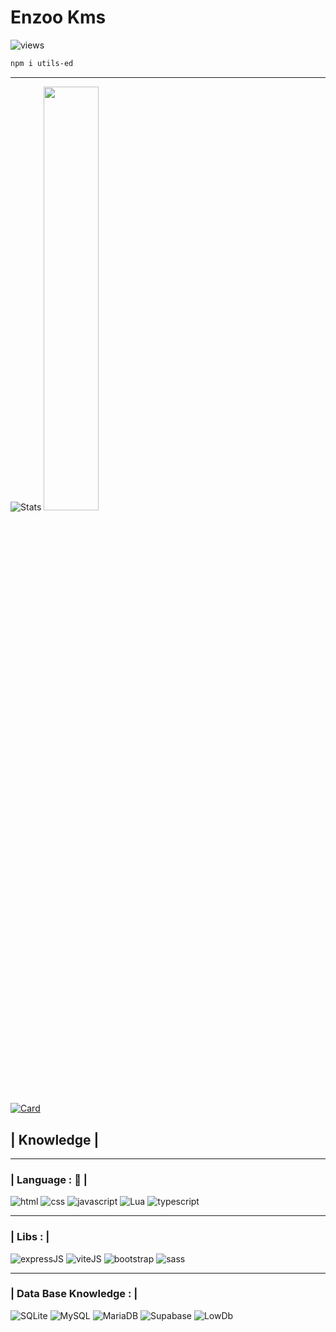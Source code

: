 # Enzoo Kms

![views](https://komarev.com/ghpvc/?username=EnzooKms)

```bash
npm i utils-ed 
```

-----------------

![Stats](https://github-readme-stats.vercel.app/api?username=EnzooKms&show_icons=true&include_all_commits=true&theme=neon)
<img width="41.7%" src='https://github-readme-stats.vercel.app/api/top-langs/?username=EnzooKms&layout=compact&langs_count=8&theme=neon'/>
<br>
[![Card](https://github-readme-stats-git-masterrstaa-rickstaa.vercel.app/api/pin/?username=EnzooKms&repo=Express-session&theme=neon)](https://github.com/EnzooKms/Express-session)

## | Knowledge |

-----------------

### | Language : 🧷 | 
![html](https://img.shields.io/badge/html5-orange?&style=for-the-badge&logo=html5&logoColor=white, "HTML5")
![css](https://img.shields.io/badge/css3%20-%231572B6.svg?&style=for-the-badge&logo=css3&logoColor=white, "CSS")
![javascript](https://img.shields.io/badge/javascript%20-%23323330.svg?&style=for-the-badge&logo=javascript&logoColor=%23F7DF1E, "JAVASCRIPT")
![Lua](https://img.shields.io/badge/lua-%232C2D72.svg?style=for-the-badge&logo=lua&logoColor=white, "LUA")
![typescript](https://img.shields.io/badge/typescript-%23007ACC.svg?style=for-the-badge&logo=typescript&logoColor=white, "TYPESCRIPT")

-----------------

### | Libs : |

![expressJS](https://img.shields.io/badge/express.js-%23404d59.svg?style=for-the-badge&logo=express&logoColor=%2361DAFB, "EXPRESS.JS")
![viteJS](https://img.shields.io/badge/vite-%23646CFF.svg?style=for-the-badge&logo=vite&logoColor=white, "VITE.JS")
![bootstrap](https://img.shields.io/badge/bootstrap-%23563D7C.svg?style=for-the-badge&logo=bootstrap&logoColor=white, "BOOTSTRAP")
![sass](https://img.shields.io/badge/SASS-hotpink.svg?style=for-the-badge&logo=SASS&logoColor=white,  "SCSS")

-----------------

### | Data Base Knowledge : |
![SQLite](https://img.shields.io/badge/sqlite-%2307405e.svg?style=for-the-badge&logo=sqlite&logoColor=white, "SQLITE3")
![MySQL](https://img.shields.io/badge/MySQL-00000F?style=for-the-badge&logo=mysql&logoColor=white, "MYSQL")
![MariaDB](https://img.shields.io/badge/MariaDB-003545?style=for-the-badge&logo=mariadb&logoColor=white, "MARIADB")
![Supabase](https://img.shields.io/badge/Supabase-black?style=for-the-badge&logo=supabase&logoColor=white, "SUPABASE")
![LowDb](https://img.shields.io/badge/LOWDB-black?style=for-the-badge&logo=typescript&logoColor=white, "LOWDB")
